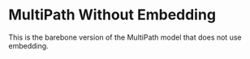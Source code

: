 # MultiPath Without Embedding

This is the barebone version of the MultiPath model that does not use embedding.
